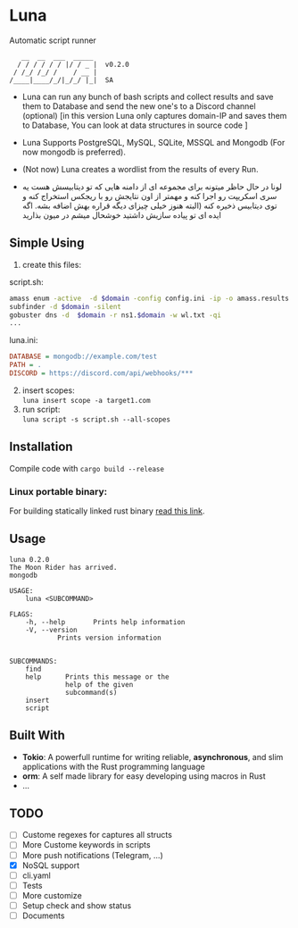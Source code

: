 
# Luna 
Automatic script runner

```
   __  __  ___  _____ 
  / / / / / / |/ / _ |  v0.2.0
 / /_/ /_/ /    / __ |        
/____|____/_/|_/_/ |_|  SA    

```
- Luna can run any bunch of bash scripts and collect results and save them to Database and send the new one's to a Discord channel (optional) [in this version Luna only captures domain-IP and saves them to Database, You can look at data structures in source code ]
- Luna Supports PostgreSQL, MySQL, SQLite, MSSQL and Mongodb (For now mongodb is preferred).
- (Not now) Luna creates a wordlist from the results of every Run.

- لونا در حال حاظر میتونه برای مجموعه ای از دامنه هایی که تو دیتابیسش هست یه سری اسکریپت رو اجرا کنه و مهمتر از اون نتایجش رو با ریجکس استخراج کنه و توی دیتابیس ذخیره کنه (البته هنوز خیلی چیزای دیگه قراره بهش اضافه بشه. اگه ایده ای تو پیاده سازیش داشتید خوشحال میشم در میون بذارید


## Simple Using

1. create this files:  

script.sh:
```bash
amass enum -active  -d $domain -config config.ini -ip -o amass.results -dir amass
subfinder -d $domain -silent
gobuster dns -d  $domain -r ns1.$domain -w wl.txt -qi
...
```
luna.ini:
```ini
DATABASE = mongodb://example.com/test
PATH = .
DISCORD = https://discord.com/api/webhooks/***
```
2. insert scopes:  
`luna insert scope -a target1.com`  
3. run script:  
`luna script -s script.sh --all-scopes `


## Installation   

Compile code with `cargo build --release`   

### Linux portable binary:
For building statically linked rust binary [read this link](https://blog.davidvassallo.me/2021/06/10/lessons-learned-building-statically-linked-rust-binaries-openssl/).



## Usage

```
luna 0.2.0
The Moon Rider has arrived.
mongodb

USAGE:
    luna <SUBCOMMAND>

FLAGS:
    -h, --help       Prints help information
    -V, --version
            Prints version information


SUBCOMMANDS:
    find      
    help      Prints this message or the
              help of the given
              subcommand(s)
    insert    
    script    
```
   

## Built With
- **Tokio**: A powerfull runtime for writing reliable, **asynchronous**, and slim applications with the Rust programming language
- **orm**: A self made library for easy developing using macros in Rust
- ...


## TODO
- [ ] Custome regexes for captures all structs
- [ ] More Custome keywords in scripts
- [ ] More push notifications (Telegram, ...)
- [x] NoSQL support
- [ ] cli.yaml
- [ ] Tests
- [ ] More customize
- [ ] Setup check and show status
- [ ] Documents
